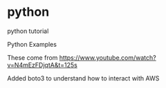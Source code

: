 # python
python tutorial

Python Examples 

These come from https://www.youtube.com/watch?v=N4mEzFDjqtA&t=125s

Added boto3 to understand how to interact with AWS


